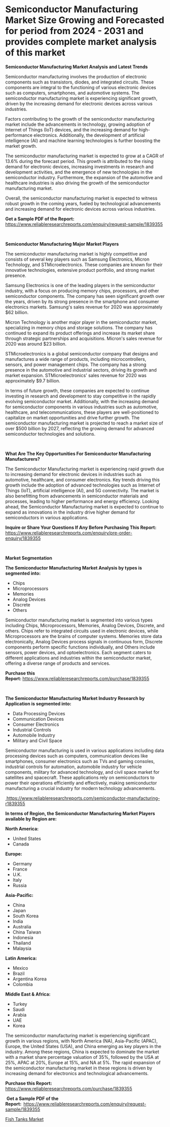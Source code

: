 <p><h1>Semiconductor Manufacturing Market Size Growing and Forecasted for period from 2024 - 2031 and provides complete market analysis of this market</h1></p><p><strong>Semiconductor Manufacturing Market Analysis and Latest Trends</strong></p>
<p><p>Semiconductor manufacturing involves the production of electronic components such as transistors, diodes, and integrated circuits. These components are integral to the functioning of various electronic devices such as computers, smartphones, and automotive systems. The semiconductor manufacturing market is experiencing significant growth, driven by the increasing demand for electronic devices across various industries.</p><p>Factors contributing to the growth of the semiconductor manufacturing market include the advancements in technology, growing adoption of Internet of Things (IoT) devices, and the increasing demand for high-performance electronics. Additionally, the development of artificial intelligence (AI) and machine learning technologies is further boosting the market growth.</p><p>The semiconductor manufacturing market is expected to grow at a CAGR of 13.6% during the forecast period. This growth is attributed to the rising demand for electronic devices, increasing investments in research and development activities, and the emergence of new technologies in the semiconductor industry. Furthermore, the expansion of the automotive and healthcare industries is also driving the growth of the semiconductor manufacturing market.</p><p>Overall, the semiconductor manufacturing market is expected to witness robust growth in the coming years, fueled by technological advancements and increasing demand for electronic devices across various industries.</p></p>
<p><strong>Get a Sample PDF of the Report:&nbsp;</strong> <a href="https://www.reliableresearchreports.com/enquiry/request-sample/1839355">https://www.reliableresearchreports.com/enquiry/request-sample/1839355</a></p>
<p>&nbsp;</p>
<p><strong>Semiconductor Manufacturing Major Market Players</strong></p>
<p><p>The semiconductor manufacturing market is highly competitive and consists of several key players such as Samsung Electronics, Micron Technology, and STMicroelectronics. These companies are known for their innovative technologies, extensive product portfolio, and strong market presence.</p><p>Samsung Electronics is one of the leading players in the semiconductor industry, with a focus on producing memory chips, processors, and other semiconductor components. The company has seen significant growth over the years, driven by its strong presence in the smartphone and consumer electronics markets. Samsung's sales revenue for 2020 was approximately $62 billion.</p><p>Micron Technology is another major player in the semiconductor market, specializing in memory chips and storage solutions. The company has continued to expand its product offerings and increase its market share through strategic partnerships and acquisitions. Micron's sales revenue for 2020 was around $23 billion.</p><p>STMicroelectronics is a global semiconductor company that designs and manufactures a wide range of products, including microcontrollers, sensors, and power management chips. The company has a strong presence in the automotive and industrial sectors, driving its growth and market expansion. STMicroelectronics' sales revenue for 2020 was approximately $9.7 billion.</p><p>In terms of future growth, these companies are expected to continue investing in research and development to stay competitive in the rapidly evolving semiconductor market. Additionally, with the increasing demand for semiconductor components in various industries such as automotive, healthcare, and telecommunications, these players are well-positioned to capitalize on market opportunities and drive further growth. The semiconductor manufacturing market is projected to reach a market size of over $500 billion by 2027, reflecting the growing demand for advanced semiconductor technologies and solutions.</p></p>
<p>&nbsp;</p>
<p><strong>What Are The Key Opportunities For Semiconductor Manufacturing Manufacturers?</strong></p>
<p><p>The Semiconductor Manufacturing market is experiencing rapid growth due to increasing demand for electronic devices in industries such as automotive, healthcare, and consumer electronics. Key trends driving this growth include the adoption of advanced technologies such as Internet of Things (IoT), artificial intelligence (AI), and 5G connectivity. The market is also benefitting from advancements in semiconductor materials and processes, leading to higher performance and energy efficiency. Looking ahead, the Semiconductor Manufacturing market is expected to continue to expand as innovations in the industry drive higher demand for semiconductors in various applications.</p></p>
<p><strong>Inquire or Share Your Questions If Any Before Purchasing This Report:</strong> <a href="https://www.reliableresearchreports.com/enquiry/pre-order-enquiry/1839355">https://www.reliableresearchreports.com/enquiry/pre-order-enquiry/1839355</a></p>
<p>&nbsp;</p>
<p><strong>Market Segmentation</strong></p>
<p><strong>The Semiconductor Manufacturing Market Analysis by types is segmented into:</strong></p>
<p><ul><li>Chips</li><li>Microprocessors</li><li>Memories</li><li>Analog Devices</li><li>Discrete</li><li>Others</li></ul></p>
<p><p>Semiconductor manufacturing market is segmented into various types including Chips, Microprocessors, Memories, Analog Devices, Discrete, and others. Chips refer to integrated circuits used in electronic devices, while Microprocessors are the brains of computer systems. Memories store data electronically, Analog Devices process signals in continuous form, Discrete components perform specific functions individually, and Others include sensors, power devices, and optoelectronics. Each segment caters to different applications and industries within the semiconductor market, offering a diverse range of products and services.</p></p>
<p><strong>Purchase this Report:&nbsp;</strong><a href="https://www.reliableresearchreports.com/purchase/1839355">https://www.reliableresearchreports.com/purchase/1839355</a></p>
<p>&nbsp;</p>
<p><strong>The Semiconductor Manufacturing Market Industry Research by Application is segmented into:</strong></p>
<p><ul><li>Data Processing Devices</li><li>Communication Devices</li><li>Consumer Electronics</li><li>Industrial Controls</li><li>Automobile Industry</li><li>Military and Civil Space</li></ul></p>
<p><p>Semiconductor manufacturing is used in various applications including data processing devices such as computers, communication devices like smartphones, consumer electronics such as TVs and gaming consoles, industrial controls for automation, automobile industry for vehicle components, military for advanced technology, and civil space market for satellites and spacecraft. These applications rely on semiconductors to power their operations efficiently and effectively, making semiconductor manufacturing a crucial industry for modern technology advancements.</p></p>
<p><a href="https://www.reliableresearchreports.com/semiconductor-manufacturing-r1839355">&nbsp;https://www.reliableresearchreports.com/semiconductor-manufacturing-r1839355</a></p>
<p><strong>In terms of Region, the Semiconductor Manufacturing Market Players available by Region are:</strong></p>
<p>
    <p> <strong> North America: </strong>
        <ul>
            <li>United States</li>
            <li>Canada</li>
        </ul>
        </p> 
    <p> <strong> Europe: </strong>
        <ul>
            <li>Germany</li>
            <li>France</li>
            <li>U.K.</li>
            <li>Italy</li>
            <li>Russia</li>
        </ul>
        </p> 
    <p> <strong> Asia-Pacific: </strong>
        <ul>
            <li>China</li>
            <li>Japan</li>
            <li>South Korea</li>
            <li>India</li>
            <li>Australia</li>
            <li>China Taiwan</li>
            <li>Indonesia</li>
            <li>Thailand</li>
            <li>Malaysia</li>
        </ul>
        </p> 
    <p> <strong> Latin America: </strong>
        <ul>
            <li>Mexico</li>
            <li>Brazil</li>
            <li>Argentina Korea</li>
            <li>Colombia</li>
        </ul>
        </p> 
    <p> <strong> Middle East & Africa: </strong>
        <ul>
            <li>Turkey</li>
            <li>Saudi</li>
            <li>Arabia</li>
            <li>UAE</li>
            <li>Korea</li>
        </ul>
    </p>
    </p>
<p><p>The semiconductor manufacturing market is experiencing significant growth in various regions, with North America (NA), Asia-Pacific (APAC), Europe, the United States (USA), and China emerging as key players in the industry. Among these regions, China is expected to dominate the market with a market share percentage valuation of 35%, followed by the USA at 25%, APAC at 20%, Europe at 15%, and NA at 5%. The rapid expansion of the semiconductor manufacturing market in these regions is driven by increasing demand for electronics and technological advancements.</p></p>
<p><strong>Purchase this Report: </strong><a href="https://www.reliableresearchreports.com/purchase/1839355">https://www.reliableresearchreports.com/purchase/1839355</a></p>
<p>&nbsp;<strong>Get a Sample PDF of the Report:&nbsp;&nbsp;</strong><a href="https://www.reliableresearchreports.com/enquiry/request-sample/1839355">https://www.reliableresearchreports.com/enquiry/request-sample/1839355</a></p>
<p><strong></strong></p>
<p><p><a href="https://github.com/beauBlock13/Market-Research-Report-List-1/blob/main/fish-tanks-market.md">Fish Tanks Market</a></p></p>